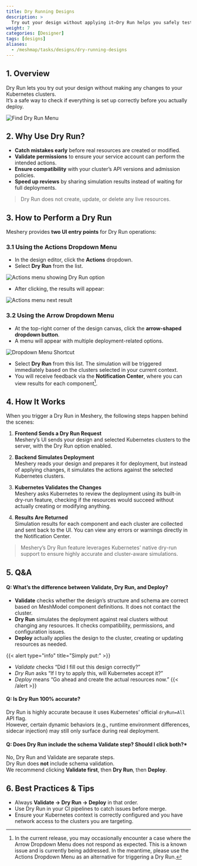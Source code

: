 ```yaml
---
title: Dry Running Designs
description: >
  Try out your design without applying it—Dry Run helps you safely test deployments across one or more clusters.
weight: 7
categories: [Designer]
tags: [designs]
aliases:
  - /meshmap/tasks/designs/dry-running-designs
---
```


## 1. Overview

Dry Run lets you try out your design without making any changes to your Kubernetes clusters.  
It’s a safe way to check if everything is set up correctly before you actually deploy.

![Find Dry Run Menu](/kanvas/tasks/designs/images/find-dry-run-menu.gif)

## 2. Why Use Dry Run?

- **Catch mistakes early** before real resources are created or modified.  
- **Validate permissions** to ensure your service account can perform the intended actions.  
- **Ensure compatibility** with your cluster’s API versions and admission policies.  
- **Speed up reviews** by sharing simulation results instead of waiting for full deployments.  

> Dry Run does not create, update, or delete any live resources.

## 3. How to Perform a Dry Run

Meshery provides **two UI entry points** for Dry Run operations:

### 3.1 Using the Actions Dropdown Menu

- In the design editor, click the **Actions** dropdown.  
- Select **Dry Run** from the list.

![Actions menu showing Dry Run option](/kanvas/tasks/designs/images/actions-dropdown-menu.png)

- After clicking, the results will appear:

![Actions menu next result ](/kanvas/tasks/designs/images/actions-dropdown-result.png)

### 3.2 Using the Arrow Dropdown Menu

- At the top-right corner of the design canvas, click the **arrow-shaped dropdown button**. 
- A menu will appear with multiple deployment-related options.

![Dropdown Menu Shortcut](/kanvas/tasks/designs/images/arrow-dropdown-menu.png)

- Select **Dry Run** from this list. The simulation will be triggered immediately based on the clusters selected in your current context.
- You will receive feedback via the **Notification Center**, where you can view results for each component[^1].

## 4. How It Works

When you trigger a Dry Run in Meshery, the following steps happen behind the scenes:

1. **Frontend Sends a Dry Run Request**  
   Meshery’s UI sends your design and selected Kubernetes clusters to the server, with the Dry Run option enabled.

2. **Backend Simulates Deployment**  
   Meshery reads your design and prepares it for deployment, but instead of applying changes, it simulates the actions against the selected Kubernetes clusters.

3. **Kubernetes Validates the Changes**  
   Meshery asks Kubernetes to review the deployment using its built-in dry-run feature, checking if the resources would succeed without actually creating or modifying anything.

4. **Results Are Returned**  
   Simulation results for each component and each cluster are collected and sent back to the UI. You can view any errors or warnings directly in the Notification Center.

> Meshery’s Dry Run feature leverages Kubernetes' native dry-run support to ensure highly accurate and cluster-aware simulations.

## 5. Q&A

#### Q: What’s the difference between Validate, Dry Run, and Deploy? 
- **Validate** checks whether the design’s structure and schema are correct based on MeshModel component definitions. It does not contact the cluster.  
- **Dry Run** simulates the deployment against real clusters without changing any resources. It checks compatibility, permissions, and configuration issues.  
- **Deploy** actually applies the design to the cluster, creating or updating resources as needed.

{{< alert type="info" title="Simply put:" >}}
- *Validate* checks “Did I fill out this design correctly?”  
- *Dry Run* asks “If I try to apply this, will Kubernetes accept it?”  
- *Deploy* means “Go ahead and create the actual resources now.”
{{< /alert >}}

#### Q: Is Dry Run 100% accurate?
Dry Run is highly accurate because it uses Kubernetes’ official `dryRun=All` API flag.  
However, certain dynamic behaviors (e.g., runtime environment differences, sidecar injection) may still only surface during real deployment.

#### Q: Does Dry Run include the schema Validate step? Should I click both?*  
No, Dry Run and Validate are separate steps.  
Dry Run does **not** include schema validation.  
We recommend clicking **Validate first**, then **Dry Run**, then **Deploy**.

## 6. Best Practices & Tips

- Always **Validate → Dry Run → Deploy** in that order.  
- Use Dry Run in your CI pipelines to catch issues before merge.  
- Ensure your Kubernetes context is correctly configured and you have network access to the clusters you are targeting.  

[^1]: In the current release, you may occasionally encounter a case where the Arrow Dropdown Menu does not respond as expected. This is a known issue and is currently being addressed. In the meantime, please use the Actions Dropdown Menu as an alternative for triggering a Dry Run.